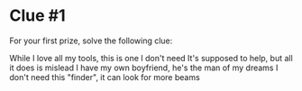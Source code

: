 # Clue #1

For your first prize, solve the following clue: 

While I love all my tools, this is one I don't need
It's supposed to help, but all it does is mislead
I have my own boyfriend, he's the man of my dreams
I don't need this "finder", it can look for more beams

